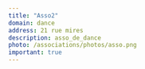 ```yaml
---
title: "Asso2"
domain: dance
address: 21 rue mires
description: asso_de_dance
photo: /associations/photos/asso.png
important: true
---
```


